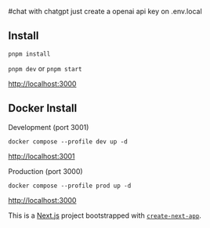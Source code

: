 #chat with chatgpt
just create a openai api key on .env.local

## Install
`pnpm install`

`pnpm dev`
or
`pnpm start`

[http://localhost:3000](http://localhost:3000)

## Docker Install
Development (port 3001)

`docker compose --profile dev up -d`

[http://localhost:3001](http://localhost:3001)

Production (port 3000)

`docker compose --profile prod up -d`

[http://localhost:3000](http://localhost:3000)

This is a [Next.js](https://nextjs.org/) project bootstrapped with [`create-next-app`](https://github.com/vercel/next.js/tree/canary/packages/create-next-app).
